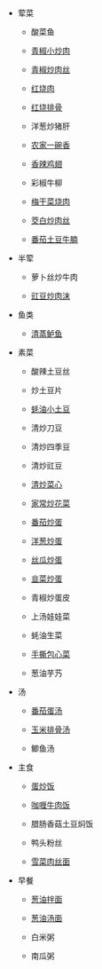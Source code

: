 - 荤菜

  - 酸菜鱼
  
  - [青椒小炒肉](meat/青椒小炒肉.md)
  
  - [青椒炒肉丝](meat/青椒炒肉丝.md)
  
  - [红烧肉](meat/红烧肉.md)
  
  - [红烧排骨](meat/红烧排骨.md)
  
  - 洋葱炒猪肝
  
  - [农家一碗香](meat/农家一碗香.md)
  
  - [香辣鸡翅](meat/香辣鸡翅.md)
  
  - 彩椒牛柳

  - [梅干菜烧肉](meat/梅干菜烧肉.md)

  - [茭白炒肉丝](meat/茭白炒肉丝.md)

  - [番茄土豆牛腩](meat/番茄土豆牛腩.md)

- 半荤
  
  - 萝卜丝炒牛肉
  
  - [豇豆炒肉沫](half-meat/豇豆炒肉沫.md)

- 鱼类
  
  - [清蒸鲈鱼](fish/清蒸鲈鱼.md)

- 素菜
  
  - 酸辣土豆丝

  - 炒土豆片
  
  - [蚝油小土豆](vegetable/蚝油小土豆.md)
  
  - 清炒刀豆
  
  - 清炒四季豆
  
  - 清炒豇豆
  
  - [清炒菜心](vegetable/清炒菜心.md)
  
  - [家常炒花菜](vegetable/家常炒花菜.md)
  
  - [番茄炒蛋](vegetable/番茄炒蛋.md)
  
  - [洋葱炒蛋](vegetable/洋葱炒蛋.md)
  
  - [丝瓜炒蛋](vegetable/丝瓜炒蛋.md)
  
  - [韭菜炒蛋](vegetable/韭菜炒蛋.md)
  
  - 青椒炒蛋皮
  
  - 上汤娃娃菜
  
  - 蚝油生菜
  
  - [手撕包心菜](vegetable/手撕包心菜.md)
  
  - 葱油芋艿

- 汤
  
  - [番茄蛋汤](soup/番茄蛋汤.md)
  
  - [玉米排骨汤](soup/玉米排骨汤.md)
  
  - 鲫鱼汤

- 主食
  
  - [蛋炒饭](staple/蛋炒饭.md)
  
  - [咖喱牛肉饭](staple/咖喱牛肉饭.md)
  
  - 腊肠香菇土豆焖饭
  
  - 鸭头粉丝
  
  - [雪菜肉丝面](staple/雪菜肉丝面.md)

- 早餐
  
  - [葱油拌面](breakfast/葱油拌面.md)
  
  - [葱油汤面](breakfast/葱油汤面.md)
  
  - 白米粥
  
  - 南瓜粥
  

